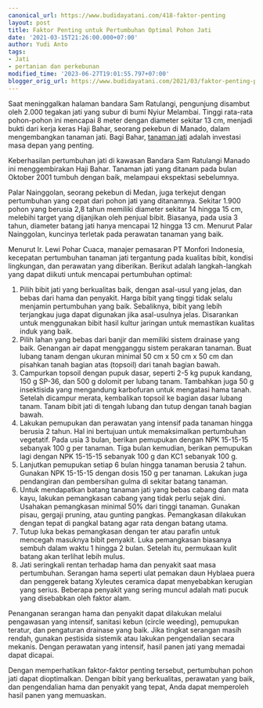```yaml
---
canonical_url: https://www.budidayatani.com/418-faktor-penting
layout: post
title: Faktor Penting untuk Pertumbuhan Optimal Pohon Jati
date: '2021-03-15T21:26:00.000+07:00'
author: Yudi Anto
tags:
- Jati
- pertanian dan perkebunan
modified_time: '2023-06-27T19:01:55.797+07:00'
blogger_orig_url: https://www.budidayatani.com/2021/03/faktor-penting-penentu-pohon-jati.html
---
```


<p>Saat meninggalkan halaman bandara Sam Ratulangi, pengunjung disambut oleh 2.000 tegakan jati yang subur di bumi Nyiur Melambai. Tinggi rata-rata pohon-pohon ini mencapai 8 meter dengan diameter sekitar 13 cm, menjadi bukti dari kerja keras Haji Bahar, seorang pekebun di Manado, dalam mengembangkan tanaman jati. Bagi Bahar, <a href="https://www.budidayatani.com/search/label/Jati">tanaman jati</a> adalah investasi masa depan yang penting.</p><p>Keberhasilan pertumbuhan jati di kawasan Bandara Sam Ratulangi Manado ini menggembirakan Haji Bahar. Tanaman jati yang ditanam pada bulan Oktober 2001 tumbuh dengan baik, melampaui ekspektasi sebelumnya.</p><p>Palar Nainggolan, seorang pekebun di Medan, juga terkejut dengan pertumbuhan yang cepat dari pohon jati yang ditanamnya. Sekitar 1.900 pohon yang berusia 2,8 tahun memiliki diameter sekitar 14 hingga 15 cm, melebihi target yang dijanjikan oleh penjual bibit. Biasanya, pada usia 3 tahun, diameter batang jati hanya mencapai 12 hingga 13 cm. Menurut Palar Nainggolan, kuncinya terletak pada perawatan tanaman yang baik.</p><p>Menurut Ir. Lewi Pohar Cuaca, manajer pemasaran PT Monfori Indonesia, kecepatan pertumbuhan tanaman jati tergantung pada kualitas bibit, kondisi lingkungan, dan perawatan yang diberikan. Berikut adalah langkah-langkah yang dapat diikuti untuk mencapai pertumbuhan optimal:</p><ol><li>Pilih bibit jati yang berkualitas baik, dengan asal-usul yang jelas, dan bebas dari hama dan penyakit. Harga bibit yang tinggi tidak selalu menjamin pertumbuhan yang baik. Sebaliknya, bibit yang lebih terjangkau juga dapat digunakan jika asal-usulnya jelas. Disarankan untuk menggunakan bibit hasil kultur jaringan untuk memastikan kualitas induk yang baik.</li><li>Pilih lahan yang bebas dari banjir dan memiliki sistem drainase yang baik. Genangan air dapat mengganggu sistem perakaran tanaman. Buat lubang tanam dengan ukuran minimal 50 cm x 50 cm x 50 cm dan pisahkan tanah bagian atas (topsoil) dari tanah bagian bawah.</li><li>Campurkan topsoil dengan pupuk dasar, seperti 2-5 kg pupuk kandang, 150 g SP-36, dan 500 g dolomit per lubang tanam. Tambahkan juga 50 g insektisida yang mengandung karbofuran untuk mengatasi hama tanah. Setelah dicampur merata, kembalikan topsoil ke bagian dasar lubang tanam. Tanam bibit jati di tengah lubang dan tutup dengan tanah bagian bawah.</li><li>Lakukan pemupukan dan perawatan yang intensif pada tanaman hingga berusia 2 tahun. Hal ini bertujuan untuk memaksimalkan pertumbuhan vegetatif. Pada usia 3 bulan, berikan pemupukan dengan NPK 15-15-15 sebanyak 100 g per tanaman. Tiga bulan kemudian, berikan pemupukan lagi dengan NPK 15-15-15 sebanyak 100 g dan KC1 sebanyak 100 g.</li><li>Lanjutkan pemupukan setiap 6 bulan hingga tanaman berusia 2 tahun. Gunakan NPK 15-15-15 dengan dosis 150 g per tanaman. Lakukan juga pendangiran dan pembersihan gulma di sekitar batang tanaman.</li><li>Untuk mendapatkan batang tanaman jati yang bebas cabang dan mata kayu, lakukan pemangkasan cabang yang tidak perlu sejak dini. Usahakan pemangkasan minimal 50% dari tinggi tanaman. Gunakan pisau, gergaji pruning, atau gunting pangkas. Pemangkasan dilakukan dengan tepat di pangkal batang agar rata dengan batang utama.</li><li>Tutup luka bekas pemangkasan dengan ter atau parafin untuk mencegah masuknya bibit penyakit. Luka pemangkasan biasanya sembuh dalam waktu 1 hingga 2 bulan. Setelah itu, permukaan kulit batang akan terlihat lebih mulus.</li><li>Jati seringkali rentan terhadap hama dan penyakit saat masa pertumbuhan. Serangan hama seperti ulat pemakan daun Hyblaea puera dan penggerek batang Xyleutes ceramica dapat menyebabkan kerugian yang serius. Beberapa penyakit yang sering muncul adalah mati pucuk yang disebabkan oleh faktor alam.</li></ol><p>Penanganan serangan hama dan penyakit dapat dilakukan melalui pengawasan yang intensif, sanitasi kebun (circle weeding), pemupukan teratur, dan pengaturan drainase yang baik. Jika tingkat serangan masih rendah, gunakan pestisida sistemik atau lakukan pengendalian secara mekanis. Dengan perawatan yang intensif, hasil panen jati yang memadai dapat dicapai.</p><p>Dengan memperhatikan faktor-faktor penting tersebut, pertumbuhan pohon jati dapat dioptimalkan. Dengan bibit yang berkualitas, perawatan yang baik, dan pengendalian hama dan penyakit yang tepat, Anda dapat memperoleh hasil panen yang memuaskan.</p>